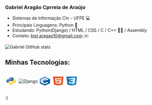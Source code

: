 ### Gabriel Aragão Cprreia de Araújo
- Sistemas de Informação CIn - UFPE 💻
- Principais Linguagens: Python 🐍 
- Estudando: Python(Django) / HTML / CSS / C / C++ 👨‍💻 / Assembly
- Contato: biel.aragao10@gmail.com ✉️

![Gabriel GitHub stats](https://github-readme-stats.vercel.app/api?username=gabrielaragao01&show_icons=true&theme=dracula)

## Minhas Tecnologias: 
<div style="display: invisible_block"><br/>
  <img align="center" alt="Python" height="30" width="40" src="https://raw.githubusercontent.com/devicons/devicon/master/icons/python/python-original.svg">
  <img align="center" alt="Django" height="30" width="40" src="https://cdn.jsdelivr.net/gh/devicons/devicon/icons/django/django-plain.svg">
  <img align="center" alt="C" height="30" width="40" src="https://raw.githubusercontent.com/devicons/devicon/master/icons/c/c-original.svg">
  <img align="center" alt="HTML" height="30" width="40" src="https://raw.githubusercontent.com/devicons/devicon/master/icons/html5/html5-original.svg">
  <img align="center" alt="CSS" height="30" width="40" src="https://raw.githubusercontent.com/devicons/devicon/master/icons/css3/css3-original.svg">
  
</div><br/>

 :)
